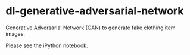 # dl-generative-adversarial-network
Generative Adversarial Network (GAN) to generate fake clothing item images.

Please see the iPython notebook.
